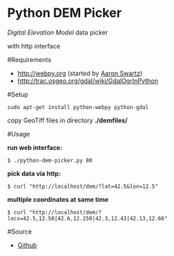Python DEM Picker
==========

*Digital Elevation Model* data picker

with http interface

#Requirements

* http://webpy.org (started by [Aaron Swartz](http://www.aaronsw.com/))
* http://trac.osgeo.org/gdal/wiki/GdalOgrInPython

#Setup

```sudo apt-get install python-webpy python-gdal```

copy GeoTiff files in directory **./demfiles/**

#Usage

**run web interface:**
```
$ ./python-dem-picker.py 80

```

**pick data via http:**
```
$ curl "http://localhost/dem/?lat=42.5&lon=12.5"
```
**multiple coordinates at same time**
```
$ curl "http://localhost/dem/?locs=42.5,12.50|42.6,12.250|42.3,12.43|42.13,12.66"
```

#Source

* [Github](https://github.com/stefanocudini/python-dem-picker)